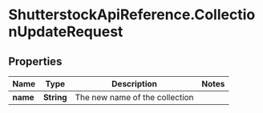 # ShutterstockApiReference.CollectionUpdateRequest

## Properties
Name | Type | Description | Notes
------------ | ------------- | ------------- | -------------
**name** | **String** | The new name of the collection | 


